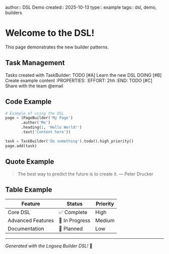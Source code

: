 author:: DSL Demo
created:: 2025-10-13
type:: example
tags:: dsl, demo, builders

# Welcome to the DSL!
This page demonstrates the new builder patterns.

## Task Management
Tasks created with TaskBuilder:
TODO [#A] Learn the new DSL
DOING [#B] Create example content
:PROPERTIES:
:EFFORT: 2hh
:END:
TODO [#C] Share with the team @email

## Code Example
```python
# Example of using the DSL
page = (PageBuilder('My Page')
       .author('Me')
       .heading(1, 'Hello World!')
       .text('Content here'))

task = TaskBuilder('Do something').todo().high_priority()
page.add(task)
```

## Quote Example
> The best way to predict the future is to create it.
> — Peter Drucker

## Table Example
| Feature | Status | Priority |
|---|---|---|
| Core DSL | ✅ Complete | High |
| Advanced Features | 🔄 In Progress | Medium |
| Documentation | 📝 Planned | Low |

---

*Generated with the Logseq Builder DSL!* 🚀